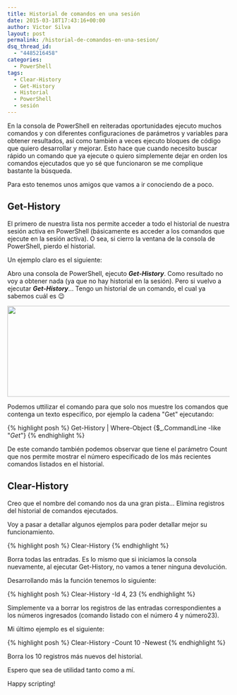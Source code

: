 ```yaml
---
title: Historial de comandos en una sesión
date: 2015-03-18T17:43:16+00:00
author: Victor Silva
layout: post
permalink: /historial-de-comandos-en-una-sesion/
dsq_thread_id:
  - "4485216458"
categories:
  - PowerShell
tags:
  - Clear-History
  - Get-History
  - Historial
  - PowerShell
  - sesión
---
```

En la consola de PowerShell en reiteradas oportunidades ejecuto muchos comandos y con diferentes configuraciones de parámetros y variables para obtener resultados, así como también a veces ejecuto bloques de código que quiero desarrollar y mejorar. Esto hace que cuando necesito buscar rápido un comando que ya ejecute o quiero simplemente dejar en orden los comandos ejecutados que yo sé que funcionaron se me complique bastante la búsqueda.

Para esto tenemos unos amigos que vamos a ir conociendo de a poco.

## Get-History

El primero de nuestra lista nos permite acceder a todo el historial de nuestra sesión activa en PowerShell (básicamente es acceder a los comandos que ejecute en la sesión activa). O sea, si cierro la ventana de la consola de PowerShell, pierdo el historial.

Un ejemplo claro es el siguiente:
 
Abro una consola de PowerShell, ejecuto **_Get-History_**. Como resultado no voy a obtener nada (ya que no hay historial en la sesión). Pero si vuelvo a ejecutar **_Get-History_**… Tengo un historial de un comando, el cual ya sabemos cuál es 😉

<img src="https://lh4.googleusercontent.com/--ph76iNadg0/VQnVI5SCpmI/AAAAAAAAG3o/ROMmtYkBWmA/w530-h206-no/PS_History_1.png" width="530" height="206" class="alignnone" />

Podemos uttilizar el comando para que solo nos muestre los comandos que contenga un texto especifico, por ejemplo la cadena "Get" ejecutando:

{% highlight posh %}
Get-History | Where-Object {$_.CommandLine -like "*Get*"}
{% endhighlight %}

De este comando también podemos observar que tiene el parámetro Count que nos permite mostrar el número especificado de los más recientes comandos listados en el historial.

## Clear-History

Creo que el nombre del comando nos da una gran pista… Elimina registros del historial de comandos ejecutados.

Voy a pasar a detallar algunos ejemplos para poder detallar mejor su funcionamiento.

{% highlight posh %}
Clear-History
{% endhighlight %}

Borra todas las entradas. Es lo mismo que si iniciamos la consola nuevamente, al ejecutar Get-History, no vamos a tener ninguna devolución.

Desarrollando más la función tenemos lo siguiente:

{% highlight posh %}
Clear-History -Id 4, 23
{% endhighlight %}

Simplemente va a borrar los registros de las entradas correspondientes a los números ingresados (comando listado con el número 4 y número23).

Mi último ejemplo es el siguiente:

{% highlight posh %}
Clear-History -Count 10 -Newest
{% endhighlight %}

Borra los 10 registros más nuevos del historial.

Espero que sea de utilidad tanto como a mí.

Happy scripting!